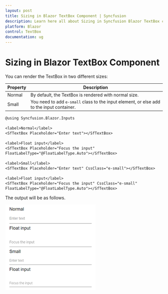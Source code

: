 ```yaml
---
layout: post
title: Sizing in Blazor TextBox Component | Syncfusion
description: Learn here all about Sizing in Syncfusion Blazor TextBox component and more.
platform: Blazor
control: TextBox
documentation: ug
---
```


# Sizing in Blazor TextBox Component

You can render the TextBox in two different sizes:

Property   | Description
------------ | -------------
  Normal     | By default, the TextBox is rendered with normal size.
  Small      | You need to add `e-small` class to the input element, or else add to the input container.

```cshtml
@using Syncfusion.Blazor.Inputs

<label>Normal</label>
<SfTextBox Placeholder="Enter text"></SfTextBox>

<label>Float input</label>
<SfTextBox Placeholder="Focus the input" FloatLabelType="@FloatLabelType.Auto"></SfTextBox>

<label>Small</label>
<SfTextBox Placeholder="Enter text" CssClass="e-small"></SfTextBox>

<label>Float input</label>
<SfTextBox Placeholder="Focus the input" CssClass="e-small" FloatLabelType="@FloatLabelType.Auto"></SfTextBox>
```

The output will be as follows.

![TextBox](./images/sizing.png)